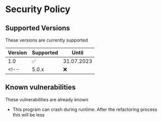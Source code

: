 # Security Policy

## Supported Versions

These versions are currently supported

| Version | Supported          | Until      |
| ------- | ------------------ | ---------- |
| 1.0     | :white_check_mark: | 31.07.2023 |
<!-- | 5.0.x   | :x:                | -->

## Known vulnerabilities

These vulnerabilities are already known

 - This program can crash during runtime. After the refactoring process this will be less
